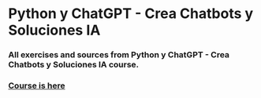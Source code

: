 # Python y ChatGPT - Crea Chatbots y Soluciones IA

### All exercises and sources from Python y ChatGPT - Crea Chatbots y Soluciones IA course. 

### [Course is here](https://www.udemy.com/course/python-chatgpt/)

<script src='https://cdn.jsdelivr.net/gh/eddymens/markdown-external-link-script@v2.0.0/main.min.js'></script>